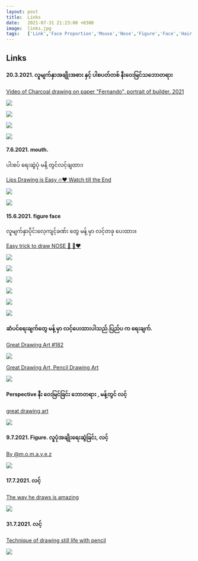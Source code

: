 ```yaml
---
layout: post
title:  Links
date:   2021-07-31 21:23:00 +0300
image:  links.jpg
tags:   ['Link','Face Proportion','Mouse','Nose','Figure','Face','Hair']
---
```

## Links

#### 20.3.2021. လူမျက်နှာအချိုးအစား နှင့် ပါစပတ်တစ် နီးဝေးမြင်သဘောတရား

[Video of Сharcoal drawing on paper "Fernando", portrait of builder. 2021](https://www.facebook.com/watch/?v=2783922815252871)

![]({{site.baseurl}}/img/links/00.jpg)

![]({{site.baseurl}}/img/links/01.jpg)

![]({{site.baseurl}}/img/links/02.jpg)

![]({{site.baseurl}}/img/links/03.jpg)

#### 7.6.2021.   mouth.  
ပါးစပ် ရေးဆွဲပုံ မနိ့ တွင်လင့်ချထား၊

[Lips Drawing is Easy 🔥❤️ Watch till the End](https://www.facebook.com/watch/?v=294539009072648)

![]({{site.baseurl}}/img/links/04-00.jpg)

![]({{site.baseurl}}/img/links/04.jpg)

#### 15.6.2021. figure face 
လူမျက်နှာပိုင်းလေ့ကျင့်ခဏ်း တွေ မန့် မှာ လင့်တခု ပေးထား။

[Easy trick to draw NOSE 👃 🥰❤️](https://www.facebook.com/watch/?extid=CL-UNK-UNK-UNK-AN_GK0T-GK1C&v=544136183622484)

![]({{site.baseurl}}/img/links/05-00.jpg)

![]({{site.baseurl}}/img/links/05.jpg)

![]({{site.baseurl}}/img/links/06.jpg)

![]({{site.baseurl}}/img/links/07.jpg)

![]({{site.baseurl}}/img/links/08.jpg)

![]({{site.baseurl}}/img/links/09.jpg)

#### ဆံပင်ရေးချက်တွေ မန့် မှာ လင့်ပေးထားပါသည်.ပြည်ပ က ရေးချက်.
[Great Drawing Art #182](https://www.facebook.com/watch/?extid=CL-UNK-UNK-UNK-AN_GK0T-GK1C&v=1122621768232816)

![]({{site.baseurl}}/img/inter-art-practice-005/03.jpg)

[Great Drawing Art, Pencil Drawing Art](https://www.facebook.com/watch/?v=158443929646598)

![]({{site.baseurl}}/img/inter-art-practice-005/04.jpg)

#### Perspective နီး ဝေးမြင်ခြင်း ဘောတရား , မန့်တွင် လင့်
[great drawing art](https://www.facebook.com/watch/?extid=CL-UNK-UNK-UNK-AN_GK0T-GK1C&v=766340857372835)

![]({{site.baseurl}}/img/perspective-002/04.jpg)

#### 9.7.2021. Figure. လူပုံအချိုးရေးဆွဲခြင်း, လင့်

[By @m.o.m.a.y.e.z](https://www.facebook.com/watch/?v=315137946822438&extid=CL-UNK-UNK-UNK-AN_GK0T-GK1C)

![]({{site.baseurl}}/img/perspective-002/10.jpg)

#### 17.7.2021. လင့်
[The way he draws is amazing](https://www.facebook.com/watch/?v=182705427126154)

![]({{site.baseurl}}/img/perspective-002/11.jpg)

#### 31.7.2021. လင့်
[Technique of drawing still life with pencil](https://www.facebook.com/watch/?v=236274475003120)

![]({{site.baseurl}}/img/perspective-002/12.jpg)


